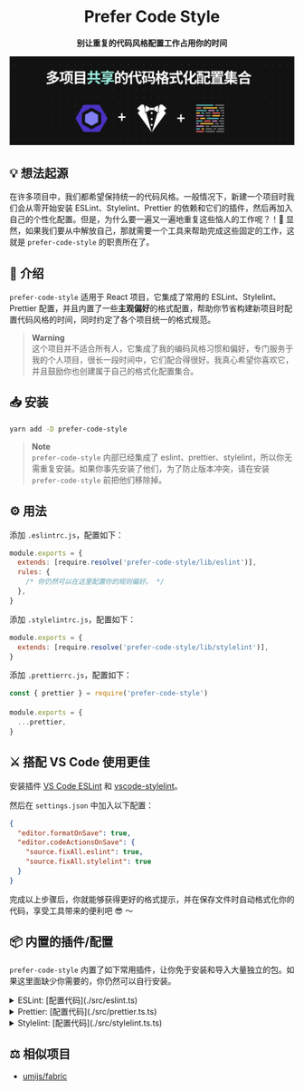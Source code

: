 <div align="center">

# Prefer Code Style

**别让重复的代码风格配置工作占用你的时间**

</div>

![看不到图片？你可能需要开 VPN 加速。](/social-preview.png)

## 💡 想法起源

在许多项目中，我们都希望保持统一的代码风格。一般情况下，新建一个项目时我们会从零开始安装 ESLint、Stylelint、Prettier 的依赖和它们的插件，然后再加入自己的个性化配置。但是，为什么要一遍又一遍地重复这些恼人的工作呢？！🤔 显然，如果我们要从中解放自己，那就需要一个工具来帮助完成这些固定的工作，这就是 `prefer-code-style` 的职责所在了。

## 📜 介绍

`prefer-code-style` 适用于 React 项目，它集成了常用的 ESLint、Stylelint、Prettier 配置，并且内置了一些**主观偏好**的格式配置，帮助你节省构建新项目时配置代码风格的时间，同时约定了各个项目统一的格式规范。

> **Warning**  
> 这个项目并不适合所有人，它集成了我的编码风格习惯和偏好，专门服务于我的个人项目，很长一段时间中，它们配合得很好。我真心希望你喜欢它，并且鼓励你也创建属于自己的格式化配置集合。

## 📥 安装

```bash
yarn add -D prefer-code-style
```

> **Note**  
> `prefer-code-style` 内部已经集成了 eslint、prettier、stylelint，所以你无需重复安装。如果你事先安装了他们，为了防止版本冲突，请在安装 `prefer-code-style` 前把他们移除掉。

## ⚙ 用法

添加 `.eslintrc.js`，配置如下：

```js
module.exports = {
  extends: [require.resolve('prefer-code-style/lib/eslint')],
  rules: {
    /* 你仍然可以在这里配置你的规则偏好。 */
  },
}
```

添加 `.stylelintrc.js`，配置如下：

```js
module.exports = {
  extends: [require.resolve('prefer-code-style/lib/stylelint')],
}
```

添加 `.prettierrc.js`，配置如下：

```js
const { prettier } = require('prefer-code-style')

module.exports = {
  ...prettier,
}
```

## ⚔️ 搭配 VS Code 使用更佳

安装插件 [VS Code ESLint](https://marketplace.visualstudio.com/items?itemName=dbaeumer.vscode-eslint) 和 [vscode-stylelint](https://marketplace.visualstudio.com/items?itemName=stylelint.vscode-stylelint)。

然后在 `settings.json` 中加入以下配置：

```json
{
  "editor.formatOnSave": true,
  "editor.codeActionsOnSave": {
    "source.fixAll.eslint": true,
    "source.fixAll.stylelint": true
  }
}
```

完成以上步骤后，你就能够获得更好的格式提示，并在保存文件时自动格式化你的代码，享受工具带来的便利吧 😎 ～

## 📦 内置的插件/配置

`prefer-code-style` 内置了如下常用插件，让你免于安装和导入大量独立的包。如果这里面缺少你需要的，你仍然可以自行安装。

<details>
<summary>ESLint: [配置代码](./src/eslint.ts)</summary>

- [eslint-config-prettier](https://github.com/prettier/eslint-config-prettier#readme)
- [eslint-plugin-prettier](https://github.com/prettier/eslint-plugin-prettier#readme)
- [eslint-plugin-import](https://github.com/import-js/eslint-plugin-import#readme)
- [eslint-plugin-react](https://github.com/jsx-eslint/eslint-plugin-react#readme)
- [eslint-plugin-react-hooks](https://www.npmjs.com/package/eslint-plugin-react-hooks)
- [eslint-plugin-tailwindcss(按需引入)](https://github.com/francoismassart/eslint-plugin-tailwindcss#readme)

</details>

<details>
<summary>Prettier: [配置代码](./src/prettier.ts.ts)</summary>

- [prettier-plugin-packagejson](https://github.com/matzkoh/prettier-plugin-packagejson#readme)

</details>

<details>
<summary>Stylelint: [配置代码](./src/stylelint.ts.ts)</summary>

- [stylelint-config-prettier](https://github.com/prettier/stylelint-config-prettier#readme)
- [stylelint-config-rational-order](https://github.com/constverum/stylelint-config-rational-order#readme)
- [stylelint-config-standard](https://github.com/stylelint/stylelint-config-standard#readme)
- [stylelint-order](https://github.com/hudochenkov/stylelint-order#readme)
- [stylelint-prettier](https://github.com/prettier/stylelint-prettier#readme)
- [stylelint-scss](https://github.com/stylelint-scss/stylelint-scss#readme)

</details>

## ⚖ 相似项目

- [umijs/fabric](https://github.com/umijs/fabric)
